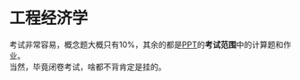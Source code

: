 # 工程经济学

考试非常容易，概念题大概只有10%，其余的都是[PPT](./工程经济学-2018-12-26复习范围-技术经济学-习题课件.pptx)的**考试范围**中的计算题和作业。<br />
当然，毕竟闭卷考试，啥都不背肯定是挂的。
